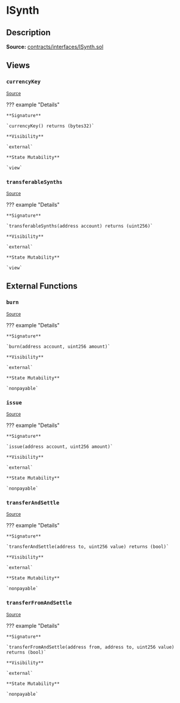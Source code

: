 # ISynth

## Description

**Source:** [contracts/interfaces/ISynth.sol](https://github.com/Synthetixio/synthetix/tree/v2.24.0-rc/contracts/interfaces/ISynth.sol)

## Views

### `currencyKey`

<sub>[Source](https://github.com/Synthetixio/synthetix/tree/v2.24.0-rc/contracts/interfaces/ISynth.sol#L6)</sub>

??? example "Details"

    **Signature**

    `currencyKey() returns (bytes32)`

    **Visibility**

    `external`

    **State Mutability**

    `view`

### `transferableSynths`

<sub>[Source](https://github.com/Synthetixio/synthetix/tree/v2.24.0-rc/contracts/interfaces/ISynth.sol#L8)</sub>

??? example "Details"

    **Signature**

    `transferableSynths(address account) returns (uint256)`

    **Visibility**

    `external`

    **State Mutability**

    `view`

## External Functions

### `burn`

<sub>[Source](https://github.com/Synthetixio/synthetix/tree/v2.24.0-rc/contracts/interfaces/ISynth.sol#L20)</sub>

??? example "Details"

    **Signature**

    `burn(address account, uint256 amount)`

    **Visibility**

    `external`

    **State Mutability**

    `nonpayable`

### `issue`

<sub>[Source](https://github.com/Synthetixio/synthetix/tree/v2.24.0-rc/contracts/interfaces/ISynth.sol#L22)</sub>

??? example "Details"

    **Signature**

    `issue(address account, uint256 amount)`

    **Visibility**

    `external`

    **State Mutability**

    `nonpayable`

### `transferAndSettle`

<sub>[Source](https://github.com/Synthetixio/synthetix/tree/v2.24.0-rc/contracts/interfaces/ISynth.sol#L11)</sub>

??? example "Details"

    **Signature**

    `transferAndSettle(address to, uint256 value) returns (bool)`

    **Visibility**

    `external`

    **State Mutability**

    `nonpayable`

### `transferFromAndSettle`

<sub>[Source](https://github.com/Synthetixio/synthetix/tree/v2.24.0-rc/contracts/interfaces/ISynth.sol#L13)</sub>

??? example "Details"

    **Signature**

    `transferFromAndSettle(address from, address to, uint256 value) returns (bool)`

    **Visibility**

    `external`

    **State Mutability**

    `nonpayable`
